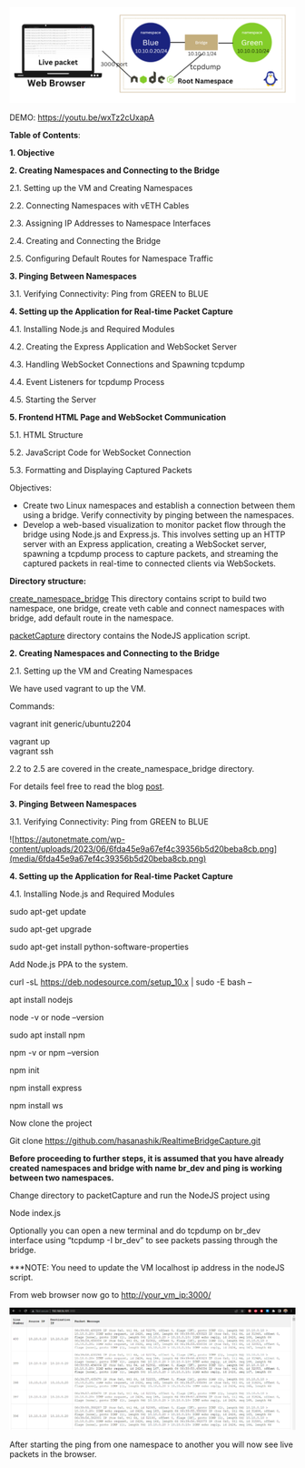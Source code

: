 ![](media/3f9e346b2e042bda699ece0e7179e286.png)

DEMO: https://youtu.be/wxTz2cUxapA

**Table of Contents**:

**1. Objective**

**2. Creating Namespaces and Connecting to the Bridge**

2.1. Setting up the VM and Creating Namespaces

2.2. Connecting Namespaces with vETH Cables

2.3. Assigning IP Addresses to Namespace Interfaces

2.4. Creating and Connecting the Bridge

2.5. Configuring Default Routes for Namespace Traffic

**3. Pinging Between Namespaces**

3.1. Verifying Connectivity: Ping from GREEN to BLUE

**4. Setting up the Application for Real-time Packet Capture**

4.1. Installing Node.js and Required Modules

4.2. Creating the Express Application and WebSocket Server

4.3. Handling WebSocket Connections and Spawning tcpdump

4.4. Event Listeners for tcpdump Process

4.5. Starting the Server

**5. Frontend HTML Page and WebSocket Communication**

5.1. HTML Structure

5.2. JavaScript Code for WebSocket Connection

5.3. Formatting and Displaying Captured Packets

Objectives:

-   Create two Linux namespaces and establish a connection between them using a bridge. Verify connectivity by pinging between the namespaces.
-   Develop a web-based visualization to monitor packet flow through the bridge using Node.js and Express.js. This involves setting up an HTTP server with an Express application, creating a WebSocket server, spawning a tcpdump process to capture packets, and streaming the captured packets in real-time to connected clients via WebSockets.

**Directory structure:**

[create_namespace_bridge](https://github.com/hasanashik/RealtimeBridgeCapture/tree/main/create_namespace_bridge) This directory contains script to build two namespace, one bridge, create veth cable and connect namespaces with bridge, add default route in the namespace.

[packetCapture](https://github.com/hasanashik/RealtimeBridgeCapture/tree/main/packetCapture) directory contains the NodeJS application script.

**2. Creating Namespaces and Connecting to the Bridge**

2.1. Setting up the VM and Creating Namespaces

We have used vagrant to up the VM.

Commands:

vagrant init generic/ubuntu2204

vagrant up  
vagrant ssh

2.2 to 2.5 are covered in the create_namespace_bridge directory.

For details feel free to read the blog [post](https://autonetmate.com/software/real-time-packet-capture-of-linux-bridge-ping-namespaces-and-display-with-websocket/).

**3. Pinging Between Namespaces**

3.1. Verifying Connectivity: Ping from GREEN to BLUE

![https://autonetmate.com/wp-content/uploads/2023/06/6fda45e9a67ef4c39356b5d20beba8cb.png](media/6fda45e9a67ef4c39356b5d20beba8cb.png)

**4. Setting up the Application for Real-time Packet Capture**

4.1. Installing Node.js and Required Modules

sudo apt-get update

sudo apt-get upgrade

sudo apt-get install python-software-properties

Add Node.js PPA to the system.

curl -sL https://deb.nodesource.com/setup_10.x \| sudo -E bash –

apt install nodejs

node -v or node –version

sudo apt install npm

npm -v or npm –version

npm init

npm install express

npm install ws

Now clone the project

Git clone <https://github.com/hasanashik/RealtimeBridgeCapture.git>

**Before proceeding to further steps, it is assumed that you have already created namespaces and bridge with name br_dev and ping is working between two namespaces.**

Change directory to packetCapture and run the NodeJS project using

Node index.js

Optionally you can open a new terminal and do tcpdump on br_dev interface using “tcpdump -I br_dev” to see packets passing through the bridge.

\*\*\*NOTE: You need to update the VM localhost ip address in the nodeJS script.

From web browser now go to <http://your_vm_ip:3000/>

![](media/88119fdb0097395d60a0f1a2fb43d05c.png)

After starting the ping from one namespace to another you will now see live packets in the browser.
